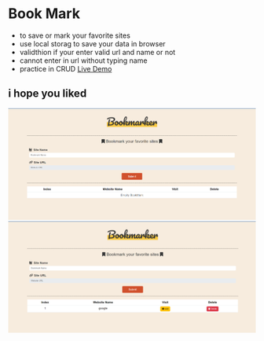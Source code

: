 # Book Mark 

- to save or mark your favorite sites
- use local storag to save your data in browser
- validthion if your enter valid url and name or not
- cannot enter in url without typing name
- practice in CRUD 
[Live Demo](https://65b48b781cb9134f10e8c1ee--stunning-biscotti-a966a7.netlify.app/)


## i hope you liked

![img](https://github.com/HasanOmarHasan/Bookmark/blob/main/1.png)
![img](https://github.com/HasanOmarHasan/Bookmark/blob/main/%D9%84%D9%82%D8%B7%D8%A9%20%D8%B4%D8%A7%D8%B4%D8%A9%202024-01-27%20065156.png "live")
